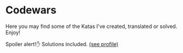 # Codewars

Here you may find some of the Katas I've created, translated or solved. Enjoy!

Spoiler alert!:raised_hand: Solutions included.
[(see profile)](http://www.codewars.com/users/srMarquinho)

